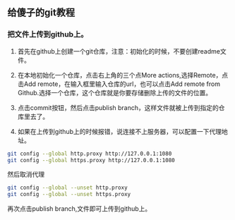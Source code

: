 ## 给傻子的git教程

### 把文件上传到github上。
1. 首先在github上创建一个git仓库，注意：初始化的时候，不要创建readme文件。

2. 在本地初始化一个仓库，点击右上角的三个点More actions,选择Remote，点击Add remote，在输入框里输入仓库的url，也可以点击Add remote from Github.选择一个仓库，这个仓库就是你要存储删除上传的文件的位置。

3. 点击commit按钮，然后点击publish branch，这样文件就被上传到指定的仓库里去了。

4. 如果在上传到github上的时候报错，说连接不上服务器，可以配置一下代理地址。

```bash
git config --global http.proxy http://127.0.0.1:1080
git config --global https.proxy http://127.0.0.1:1080

```

然后取消代理
```bash
git config --global --unset http.proxy
git config --global --unset https.proxy
```
再次点击publish  branch,文件即可上传到github上。
